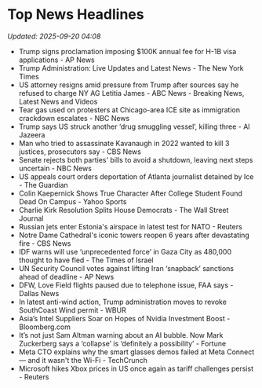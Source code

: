 # Top News Headlines

_Updated: 2025-09-20 04:08_

- Trump signs proclamation imposing $100K annual fee for H-1B visa applications - AP News
- Trump Administration: Live Updates and Latest News - The New York Times
- US attorney resigns amid pressure from Trump after sources say he refused to charge NY AG Letitia James - ABC News - Breaking News, Latest News and Videos
- Tear gas used on protesters at Chicago-area ICE site as immigration crackdown escalates - NBC News
- Trump says US struck another ‘drug smuggling vessel’, killing three - Al Jazeera
- Man who tried to assassinate Kavanaugh in 2022 wanted to kill 3 justices, prosecutors say - CBS News
- Senate rejects both parties' bills to avoid a shutdown, leaving next steps uncertain - NBC News
- US appeals court orders deportation of Atlanta journalist detained by Ice - The Guardian
- Colin Kaepernick Shows True Character After College Student Found Dead On Campus - Yahoo Sports
- Charlie Kirk Resolution Splits House Democrats - The Wall Street Journal
- Russian jets enter Estonia's airspace in latest test for NATO - Reuters
- Notre Dame Cathedral's iconic towers reopen 6 years after devastating fire - CBS News
- IDF warns will use ‘unprecedented force’ in Gaza City as 480,000 thought to have fled - The Times of Israel
- UN Security Council votes against lifting Iran ‘snapback’ sanctions ahead of deadline - AP News
- DFW, Love Field flights paused due to telephone issue, FAA says - Dallas News
- In latest anti-wind action, Trump administration moves to revoke SouthCoast Wind permit - WBUR
- Asia’s Intel Suppliers Soar on Hopes of Nvidia Investment Boost - Bloomberg.com
- It’s not just Sam Altman warning about an AI bubble. Now Mark Zuckerberg says a ‘collapse’ is ‘definitely a possibility’ - Fortune
- Meta CTO explains why the smart glasses demos failed at Meta Connect — and it wasn't the Wi-Fi - TechCrunch
- Microsoft hikes Xbox prices in US once again as tariff challenges persist - Reuters
